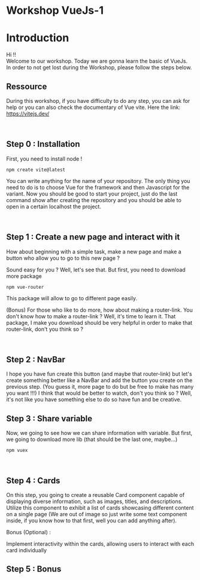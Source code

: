 # Workshop VueJs-1

<h1>Introduction</h1>
Hi !!<br>
Welcome to our workshop. Today we are gonna learn the basic of VueJs.<br>
In order to not get lost during the Workshop, please follow the steps below.

<br>
<h2>Ressource</h2>

During this workshop, if you have difficulty to do any step, you can ask for help or you can also check the documentary of Vue vite. Here the link: https://vitejs.dev/

<br>
<h2>Step 0 : Installation</h2>
First, you need to install node !

```
npm create vite@latest
```

You can write anything for the name of your repository. The only thing you need to do is to choose Vue for the framework and then Javascript for the variant. Now you should be good to start your project, just do the last command show after creating the repository and you should be able to open in a certain localhost the project.

<br>
<h2>Step 1 : Create a new page and interact with it</h2>
How about beginning with a simple task, make a new page and make a button who allow you to go to this new page ?

Sound easy for you ?
Well, let's see that. But first, you need to download more package

```
npm vue-router
```
This package will allow to go to different page easily.

(Bonus)
For those who like to do more, how about making a router-link. You don't know how to make a router-link ? Well, it's time to learn it.
That package, I make you download should be very helpful in order to make that router-link, don't you think so ?

<br>
<h2>Step 2 : NavBar</h2>
I hope you have fun create this button (and maybe that router-link) but let's create something better like a NavBar and add the button you create on the previous step. (You guess it, more page to do but be free to make has many you want !!!)
I think that would be better to watch, don't you think so ? Well, it's not like you have something else to do so have fun and be creative.


<br>
<h2>Step 3 : Share variable</h2>
Now, we going to see how we can share information with variable. But first, we going to download more lib (that should be the last one, maybe...)

```
npm vuex
```

<br>
<h2>Step 4 : Cards</h2>

On this step, you going to create a reusable Card component capable of displaying diverse information, such as images, titles, and descriptions. Utilize this component to exhibit a list of cards showcasing different content on a single page (We are out of image so just write some text component inside, if you know how to that first, well you can add anything after).


Bonus (Optional) :

Implement interactivity within the cards, allowing users to interact with each card individually

<h2>Step 5 : Bonus</h2>
